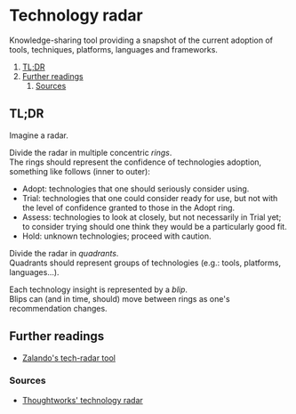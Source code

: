 # Technology radar

Knowledge-sharing tool providing a snapshot of the current adoption of tools, techniques, platforms, languages and
frameworks.

1. [TL;DR](#tldr)
1. [Further readings](#further-readings)
   1. [Sources](#sources)

## TL;DR

Imagine a radar.

Divide the radar in multiple concentric _rings_.<br/>
The rings should represent the confidence of technologies adoption, something like follows (inner to outer):

- Adopt: technologies that one should seriously consider using.
- Trial: technologies that one could consider ready for use, but not with the level of confidence granted to those in
  the Adopt ring.
- Assess: technologies to look at closely, but not necessarily in Trial yet; to consider trying should one think they
  would be a particularly good fit.
- Hold: unknown technologies; proceed with caution.

Divide the radar in _quadrants_.<br/>
Quadrants should represent groups of technologies (e.g.: tools, platforms, languages…).

Each technology insight is represented by a _blip_.<br/>
Blips can (and in time, should) move between rings as one's recommendation changes.

<!-- Uncomment if used
<details>
  <summary>Installation and configuration</summary>

```sh
```

</details>
-->

<!-- Uncomment if used
<details>
  <summary>Usage</summary>

```sh
```

</details>
-->

<!-- Uncomment if used
<details>
  <summary>Real world use cases</summary>

```sh
```

</details>
-->

## Further readings

- [Zalando's tech-radar tool]

### Sources

- [Thoughtworks' technology radar]

<!--
  Reference
  ═╬═Time══
  -->

<!-- In-article sections -->
<!-- Knowledge base -->
<!-- Files -->
<!-- Upstream -->
<!-- Others -->
[thoughtworks' technology radar]: https://www.thoughtworks.com/radar
[zalando's tech-radar tool]: https://github.com/zalando/tech-radar
